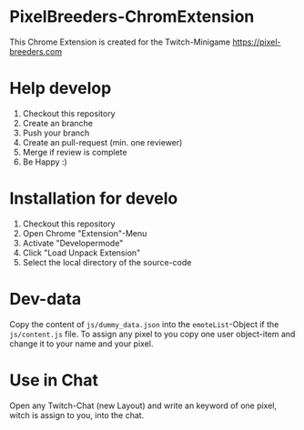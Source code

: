 # PixelBreeders-ChromExtension
This Chrome Extension is created for the Twitch-Minigame https://pixel-breeders.com

# Help develop
   1. Checkout this repository
   2. Create an branche
   3. Push your branch
   4. Create an pull-request (min. one reviewer)
   5. Merge if review is complete
   6. Be Happy :)
   
# Installation for develo
  1. Checkout this repository
  2. Open Chrome "Extension"-Menu
  3. Activate "Developermode"
  4. Click "Load Unpack Extension"
  5. Select the local directory of the source-code

# Dev-data
Copy the content of ```js/dummy_data.json``` into the ```emoteList```-Object if the ```js/content.js``` file.
To assign any pixel to you copy one user object-item and change it to your name and your pixel. 

# Use in Chat
Open any Twitch-Chat (new Layout) and write an keyword of one pixel, witch is assign to you, into the chat.
